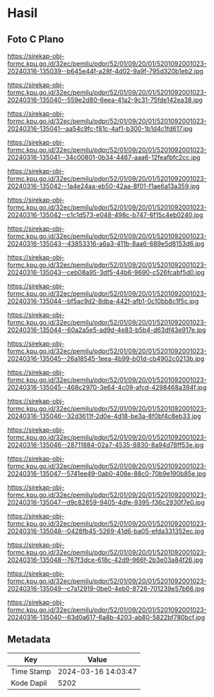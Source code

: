 # Hasil

## Foto C Plano

https://sirekap-obj-formc.kpu.go.id/32ec/pemilu/pdpr/52/01/09/20/01/5201092001023-20240316-135039--b645e44f-a28f-4d02-9a9f-795d320b1eb2.jpg

https://sirekap-obj-formc.kpu.go.id/32ec/pemilu/pdpr/52/01/09/20/01/5201092001023-20240316-135040--559e2d80-6eea-41a2-9c31-75fde142ea38.jpg

https://sirekap-obj-formc.kpu.go.id/32ec/pemilu/pdpr/52/01/09/20/01/5201092001023-20240316-135041--aa54c9fc-f81c-4af1-b300-1b1d4c1fd617.jpg

https://sirekap-obj-formc.kpu.go.id/32ec/pemilu/pdpr/52/01/09/20/01/5201092001023-20240316-135041--34c00801-0b34-4467-aaa6-12feafbfc2cc.jpg

https://sirekap-obj-formc.kpu.go.id/32ec/pemilu/pdpr/52/01/09/20/01/5201092001023-20240316-135042--1a4e24aa-eb50-42aa-8f01-f1ae6a13a359.jpg

https://sirekap-obj-formc.kpu.go.id/32ec/pemilu/pdpr/52/01/09/20/01/5201092001023-20240316-135042--c1c1d573-e048-498c-b747-6f15c4eb0240.jpg

https://sirekap-obj-formc.kpu.go.id/32ec/pemilu/pdpr/52/01/09/20/01/5201092001023-20240316-135043--43853316-a6a3-411b-8aa6-689e5d8153d6.jpg

https://sirekap-obj-formc.kpu.go.id/32ec/pemilu/pdpr/52/01/09/20/01/5201092001023-20240316-135043--ceb08a95-3df5-44b6-9690-c526fcabf5d0.jpg

https://sirekap-obj-formc.kpu.go.id/32ec/pemilu/pdpr/52/01/09/20/01/5201092001023-20240316-135044--bf5ac9d2-8dba-442f-afb1-0c10bb8c1f5c.jpg

https://sirekap-obj-formc.kpu.go.id/32ec/pemilu/pdpr/52/01/09/20/01/5201092001023-20240316-135044--60a2a5e5-ad9d-4e83-b5b4-d63df43e917e.jpg

https://sirekap-obj-formc.kpu.go.id/32ec/pemilu/pdpr/52/01/09/20/01/5201092001023-20240316-135045--26a18545-1eea-4b99-b01d-cb4902c0213b.jpg

https://sirekap-obj-formc.kpu.go.id/32ec/pemilu/pdpr/52/01/09/20/01/5201092001023-20240316-135045--468c2970-3e64-4c09-afcd-4298468a394f.jpg

https://sirekap-obj-formc.kpu.go.id/32ec/pemilu/pdpr/52/01/09/20/01/5201092001023-20240316-135046--32d3611f-2d0e-4d18-be3a-8f0bf4c8eb33.jpg

https://sirekap-obj-formc.kpu.go.id/32ec/pemilu/pdpr/52/01/09/20/01/5201092001023-20240316-135046--28711884-02a7-4535-8830-8a94d78ff53e.jpg

https://sirekap-obj-formc.kpu.go.id/32ec/pemilu/pdpr/52/01/09/20/01/5201092001023-20240316-135047--5741ee49-0ab0-406e-88c0-70b9e190b85e.jpg

https://sirekap-obj-formc.kpu.go.id/32ec/pemilu/pdpr/52/01/09/20/01/5201092001023-20240316-135047--d9c82859-9405-4dfe-9395-f36c2930f7e0.jpg

https://sirekap-obj-formc.kpu.go.id/32ec/pemilu/pdpr/52/01/09/20/01/5201092001023-20240316-135048--0428fb45-5269-41d6-ba05-efda331352ec.jpg

https://sirekap-obj-formc.kpu.go.id/32ec/pemilu/pdpr/52/01/09/20/01/5201092001023-20240316-135048--767f3dce-618c-42d9-966f-2b3e03a84f26.jpg

https://sirekap-obj-formc.kpu.go.id/32ec/pemilu/pdpr/52/01/09/20/01/5201092001023-20240316-135049--c7a12919-0be0-4eb0-8726-701239e57b66.jpg

https://sirekap-obj-formc.kpu.go.id/32ec/pemilu/pdpr/52/01/09/20/01/5201092001023-20240316-135040--63d0a617-6a8b-4203-ab80-5822bf780bcf.jpg


## Metadata

| Key        | Value               |
| ---------- | ------------------- |
| Time Stamp | 2024-03-16 14:03:47 |
| Kode Dapil | 5202                |



